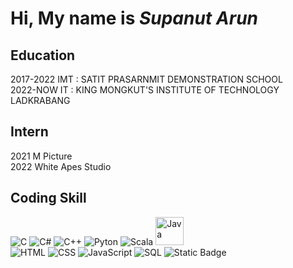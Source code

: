 # **Hi, My name is _Supanut Arun_**
## **Education**
2017-2022 IMT : SATIT PRASARNMIT DEMONSTRATION SCHOOL <br />
2022-NOW IT : KING MONGKUT'S INSTITUTE OF TECHNOLOGY LADKRABANG

## **Intern**
2021 M Picture <br />
2022 White Apes Studio

## **Coding Skill**
![C](https://img.shields.io/badge/Language-purple?style=for-the-badge&logo=codio&logoColor=white) ![C#](https://img.shields.io/badge/%23%20Language-black?style=for-the-badge&logo=codio&logoColor=white) ![C++](https://img.shields.io/badge/Language-blue?style=for-the-badge&logo=c%2B%2B&logoColor=white) ![Pyton](https://img.shields.io/badge/Python-blue?style=for-the-badge&logo=python&logoColor=yellow) ![Scala](https://img.shields.io/badge/Scala-red?style=for-the-badge&logo=scala&logoColor=white) <img src = "https://images.javatpoint.com/core/images/java-logo1.png" alt = "Java" width = "45"> <br /> ![HTML](https://img.shields.io/badge/HTML-orange?style=for-the-badge&logo=html5&logoColor=white) ![CSS](https://img.shields.io/badge/CSS-blue?style=for-the-badge&logo=css&logoColor=white) ![JavaScript](https://img.shields.io/badge/JavaScript-yellow?style=for-the-badge&logo=javascript&logoColor=white) ![SQL](https://img.shields.io/badge/SQL-orange?style=for-the-badge) ![Static Badge](https://img.shields.io/badge/Neo4J-blue?style=for-the-badge&logo=neo4j&logoColor=white)
